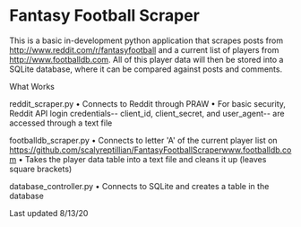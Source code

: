 # Fantasy Football Scraper

This is a basic in-development python application that scrapes posts from http://www.reddit.com/r/fantasyfootball and a current list of players from http://www.footballdb.com.
All of this player data will then be stored into a SQLite database, where it can be compared against posts and comments.

What Works

reddit_scraper.py
 • Connects to Reddit through PRAW
 • For basic security, Reddit API login credentials-- client_id, client_secret, and user_agent-- are accessed through a text file

footballdb_scraper.py
 • Connects to letter 'A' of the current player list on https://github.com/scalyreptillian/FantasyFootballScraperwww.footballdb.com
 • Takes the player data table into a text file and cleans it up (leaves square brackets)

database_controller.py
 • Connects to SQLite and creates a table in the database

Last updated 8/13/20
